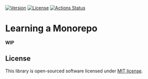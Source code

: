 [![Version](https://img.shields.io/packagist/v/feryardiant/learn-monorepo-php?style=flat-square)](https://packagist.org/packages/feryardiant/learn-monorepo-php)
[![License](https://img.shields.io/github/license/feryardiant/learn-monorepo-php?style=flat-square)](https://github.com/feryardiant/learn-monorepo-php/blob/main/LICENSE)
[![Actions Status](https://img.shields.io/github/actions/workflow/status/feryardiant/learn-monorepo-php/test.yml?branch=main&style=flat-square)](https://github.com/feryardiant/learn-monorepo-php/actions)

# Learning a Monorepo

**WIP**

## License

This library is open-sourced software licensed under [MIT license](LICENSE).
